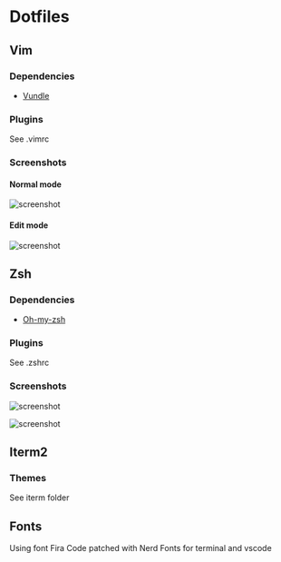 # Dotfiles

## Vim

### Dependencies

- [Vundle](https://github.com/VundleVim/Vundle.vim)

### Plugins

See .vimrc

### Screenshots

#### Normal mode

![screenshot][vim]

#### Edit mode

![screenshot][vim-edit]

## Zsh

### Dependencies

- [Oh-my-zsh](https://github.com/robbyrussell/oh-my-zsh)

### Plugins

See .zshrc

### Screenshots

![screenshot][terminal]

![screenshot][terminal-git]

## Iterm2

### Themes

See iterm folder

## Fonts

Using font Fira Code patched with Nerd Fonts for terminal and vscode


[terminal]: https://github.com/kranack/dotfiles/raw/master/screenshots/terminal.png "Terminal screenshot"
[terminal-git]: https://github.com/kranack/dotfiles/raw/master/screenshots/terminal_git.png "Terminal with git integration"
[vim]: https://github.com/kranack/dotfiles/raw/master/screenshots/vim.png "Vim normal mode screenshot"
[vim-edit]: https://github.com/kranack/dotfiles/raw/master/screenshots/vim_edit.png "Vim edit mode screenshot"
